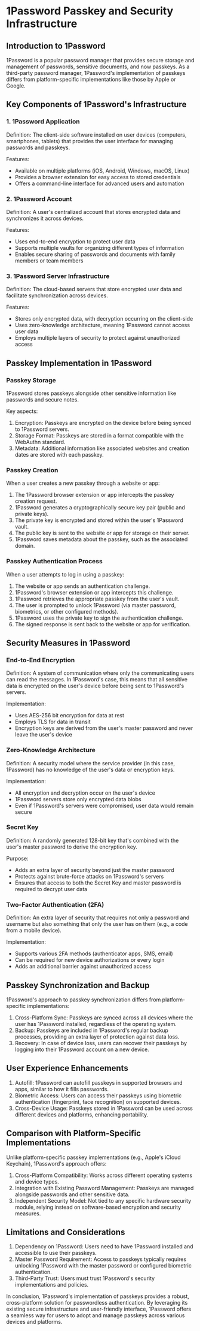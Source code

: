 # 1Password Passkey and Security Infrastructure

## Introduction to 1Password

1Password is a popular password manager that provides secure storage and management of passwords, sensitive documents, and now passkeys. As a third-party password manager, 1Password's implementation of passkeys differs from platform-specific implementations like those by Apple or Google.

## Key Components of 1Password's Infrastructure

### 1. 1Password Application

Definition: The client-side software installed on user devices (computers, smartphones, tablets) that provides the user interface for managing passwords and passkeys.

Features:
- Available on multiple platforms (iOS, Android, Windows, macOS, Linux)
- Provides a browser extension for easy access to stored credentials
- Offers a command-line interface for advanced users and automation

### 2. 1Password Account

Definition: A user's centralized account that stores encrypted data and synchronizes it across devices.

Features:
- Uses end-to-end encryption to protect user data
- Supports multiple vaults for organizing different types of information
- Enables secure sharing of passwords and documents with family members or team members

### 3. 1Password Server Infrastructure

Definition: The cloud-based servers that store encrypted user data and facilitate synchronization across devices.

Features:
- Stores only encrypted data, with decryption occurring on the client-side
- Uses zero-knowledge architecture, meaning 1Password cannot access user data
- Employs multiple layers of security to protect against unauthorized access

## Passkey Implementation in 1Password

### Passkey Storage

1Password stores passkeys alongside other sensitive information like passwords and secure notes.

Key aspects:
1. Encryption: Passkeys are encrypted on the device before being synced to 1Password servers.
2. Storage Format: Passkeys are stored in a format compatible with the WebAuthn standard.
3. Metadata: Additional information like associated websites and creation dates are stored with each passkey.

### Passkey Creation

When a user creates a new passkey through a website or app:

1. The 1Password browser extension or app intercepts the passkey creation request.
2. 1Password generates a cryptographically secure key pair (public and private keys).
3. The private key is encrypted and stored within the user's 1Password vault.
4. The public key is sent to the website or app for storage on their server.
5. 1Password saves metadata about the passkey, such as the associated domain.

### Passkey Authentication Process

When a user attempts to log in using a passkey:

1. The website or app sends an authentication challenge.
2. 1Password's browser extension or app intercepts this challenge.
3. 1Password retrieves the appropriate passkey from the user's vault.
4. The user is prompted to unlock 1Password (via master password, biometrics, or other configured methods).
5. 1Password uses the private key to sign the authentication challenge.
6. The signed response is sent back to the website or app for verification.

## Security Measures in 1Password

### End-to-End Encryption

Definition: A system of communication where only the communicating users can read the messages. In 1Password's case, this means that all sensitive data is encrypted on the user's device before being sent to 1Password's servers.

Implementation:
- Uses AES-256 bit encryption for data at rest
- Employs TLS for data in transit
- Encryption keys are derived from the user's master password and never leave the user's device

### Zero-Knowledge Architecture

Definition: A security model where the service provider (in this case, 1Password) has no knowledge of the user's data or encryption keys.

Implementation:
- All encryption and decryption occur on the user's device
- 1Password servers store only encrypted data blobs
- Even if 1Password's servers were compromised, user data would remain secure

### Secret Key

Definition: A randomly generated 128-bit key that's combined with the user's master password to derive the encryption key.

Purpose:
- Adds an extra layer of security beyond just the master password
- Protects against brute-force attacks on 1Password's servers
- Ensures that access to both the Secret Key and master password is required to decrypt user data

### Two-Factor Authentication (2FA)

Definition: An extra layer of security that requires not only a password and username but also something that only the user has on them (e.g., a code from a mobile device).

Implementation:
- Supports various 2FA methods (authenticator apps, SMS, email)
- Can be required for new device authorizations or every login
- Adds an additional barrier against unauthorized access

## Passkey Synchronization and Backup

1Password's approach to passkey synchronization differs from platform-specific implementations:

1. Cross-Platform Sync: Passkeys are synced across all devices where the user has 1Password installed, regardless of the operating system.
2. Backup: Passkeys are included in 1Password's regular backup processes, providing an extra layer of protection against data loss.
3. Recovery: In case of device loss, users can recover their passkeys by logging into their 1Password account on a new device.

## User Experience Enhancements

1. Autofill: 1Password can autofill passkeys in supported browsers and apps, similar to how it fills passwords.
2. Biometric Access: Users can access their passkeys using biometric authentication (fingerprint, face recognition) on supported devices.
3. Cross-Device Usage: Passkeys stored in 1Password can be used across different devices and platforms, enhancing portability.

## Comparison with Platform-Specific Implementations

Unlike platform-specific passkey implementations (e.g., Apple's iCloud Keychain), 1Password's approach offers:

1. Cross-Platform Compatibility: Works across different operating systems and device types.
2. Integration with Existing Password Management: Passkeys are managed alongside passwords and other sensitive data.
3. Independent Security Model: Not tied to any specific hardware security module, relying instead on software-based encryption and security measures.

## Limitations and Considerations

1. Dependency on 1Password: Users need to have 1Password installed and accessible to use their passkeys.
2. Master Password Requirement: Access to passkeys typically requires unlocking 1Password with the master password or configured biometric authentication.
3. Third-Party Trust: Users must trust 1Password's security implementations and policies.

In conclusion, 1Password's implementation of passkeys provides a robust, cross-platform solution for passwordless authentication. By leveraging its existing secure infrastructure and user-friendly interface, 1Password offers a seamless way for users to adopt and manage passkeys across various devices and platforms.
